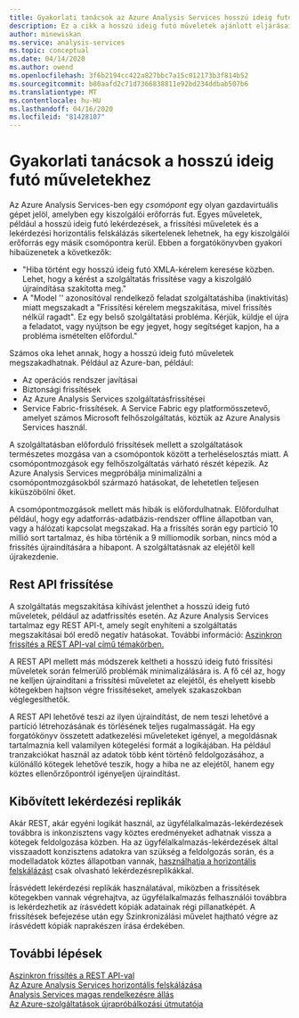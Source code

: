 ```yaml
---
title: Gyakorlati tanácsok az Azure Analysis Services hosszú ideig futó műveleteihez | Microsoft dokumentumok
description: Ez a cikk a hosszú ideig futó műveletek ajánlott eljárásait ismerteti.
author: minewiskan
ms.service: analysis-services
ms.topic: conceptual
ms.date: 04/14/2020
ms.author: owend
ms.openlocfilehash: 3f6b2194cc422a827bbc7a15c012173b3f814b52
ms.sourcegitcommit: b80aafd2c71d7366838811e92bd234ddbab507b6
ms.translationtype: MT
ms.contentlocale: hu-HU
ms.lasthandoff: 04/16/2020
ms.locfileid: "81428107"
---
```

# <a name="best-practices-for-long-running-operations"></a>Gyakorlati tanácsok a hosszú ideig futó műveletekhez

Az Azure Analysis Services-ben egy *csomópont* egy olyan gazdavirtuális gépet jelöl, amelyben egy kiszolgálói erőforrás fut. Egyes műveletek, például a hosszú ideig futó lekérdezések, a frissítési műveletek és a lekérdezési horizontális felskálázás sikertelenek lehetnek, ha egy kiszolgálói erőforrás egy másik csomópontra kerül. Ebben a forgatókönyvben gyakori hibaüzenetek a következők:

- "Hiba történt egy hosszú ideig futó XMLA-kérelem keresése közben. Lehet, hogy a kérést a szolgáltatás frissítése vagy a kiszolgáló újraindítása szakította meg."
- A "Model '<guid><database>' azonosítóval rendelkező feladat szolgáltatáshiba (inaktivitás) miatt megszakadt a "Frissítési kérelem megszakítása, mivel frissítés nélkül ragadt". Ez egy belső szolgáltatási probléma. Kérjük, küldje el újra a feladatot, vagy nyújtson be egy jegyet, hogy segítséget kapjon, ha a probléma ismételten előfordul."

Számos oka lehet annak, hogy a hosszú ideig futó műveletek megszakadhatnak. Például az Azure-ban, például: 
- Az operációs rendszer javításai 
- Biztonsági frissítések
- Az Azure Analysis Services szolgáltatásfrissítései
- Service Fabric-frissítések. A Service Fabric egy platformösszetevő, amelyet számos Microsoft felhőszolgáltatás, köztük az Azure Analysis Services használ.

A szolgáltatásban előforduló frissítések mellett a szolgáltatások természetes mozgása van a csomópontok között a terheléselosztás miatt. A csomópontmozgások egy felhőszolgáltatás várható részét képezik. Az Azure Analysis Services megpróbálja minimalizálni a csomópontmozgásokból származó hatásokat, de lehetetlen teljesen kiküszöbölni őket. 

A csomópontmozgások mellett más hibák is előfordulhatnak. Előfordulhat például, hogy egy adatforrás-adatbázis-rendszer offline állapotban van, vagy a hálózati kapcsolat megszakad. Ha a frissítés során egy partíció 10 millió sort tartalmaz, és hiba történik a 9 milliomodik sorban, nincs mód a frissítés újraindítására a hibapont. A szolgáltatásnak az elejétől kell újrakezdenie. 

## <a name="refresh-rest-api"></a>Rest API frissítése

A szolgáltatás megszakítása kihívást jelenthet a hosszú ideig futó műveletek, például az adatfrissítés esetén. Az Azure Analysis Services tartalmaz egy REST API-t, amely segít enyhíteni a szolgáltatás megszakításai ból eredő negatív hatásokat. További információ: [Aszinkron frissítés a REST API-val című témakörben.](analysis-services-async-refresh.md)
 
A REST API mellett más módszerek keltheti a hosszú ideig futó frissítési műveletek során felmerülő problémák minimalizálására is. A fő cél az, hogy ne kelljen újraindítani a frissítési műveletet az elejétől, és ehelyett kisebb kötegekben hajtson végre frissítéseket, amelyek szakaszokban véglegesíthetők. 
 
A REST API lehetővé teszi az ilyen újraindítást, de nem teszi lehetővé a partíció létrehozásának és törlésének teljes rugalmasságát. Ha egy forgatókönyv összetett adatkezelési műveleteket igényel, a megoldásnak tartalmaznia kell valamilyen kötegelési formát a logikájában. Ha például tranzakciókat használ az adatok több ként történő feldolgozásához, a különálló kötegek lehetővé teszik, hogy a hiba ne az elejétől, hanem egy köztes ellenőrzőpontról igényeljen újraindítást. 
 
## <a name="scale-out-query-replicas"></a>Kibővített lekérdezési replikák

Akár REST, akár egyéni logikát használ, az ügyfélalkalmazás-lekérdezések továbbra is inkonzisztens vagy köztes eredményeket adhatnak vissza a kötegek feldolgozása közben. Ha az ügyfélalkalmazás-lekérdezések által visszaadott konzisztens adatokra van szükség a feldolgozás során, és a modelladatok köztes állapotban vannak, [használhatja a horizontális felskálázást](analysis-services-scale-out.md) csak olvasható lekérdezésreplikákkal.

Írásvédett lekérdezési replikák használatával, miközben a frissítések kötegekben vannak végrehajtva, az ügyfélalkalmazás felhasználói továbbra is lekérdezhetik az írásvédett kópiák adatainak régi pillanatképét. A frissítések befejezése után egy Szinkronizálási művelet hajtható végre az írásvédett kópiák naprakészen írása érdekében.


## <a name="next-steps"></a>További lépések

[Aszinkron frissítés a REST API-val](analysis-services-async-refresh.md)  
[Az Azure Analysis Services horizontális felskálázása](analysis-services-scale-out.md)  
[Analysis Services magas rendelkezésre állás](analysis-services-bcdr.md)  
[Az Azure-szolgáltatások újrapróbálkozási útmutatója](https://docs.microsoft.com/azure/architecture/best-practices/retry-service-specific)   

